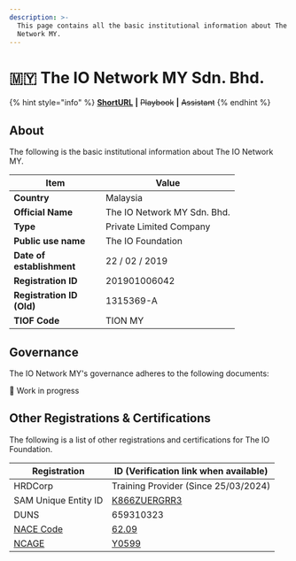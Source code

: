 ```yaml
---
description: >-
  This page contains all the basic institutional information about The IO
  Network MY.
---
```


# 🇲🇾 The IO Network MY Sdn. Bhd.

{% hint style="info" %}
[**ShortURL**](https://tiof.click/TIONMYInfo) **|** ~~Playbook~~ **|** ~~Assistant~~
{% endhint %}

## About

The following is the basic institutional information about The IO Network MY.

<table><thead><tr><th width="150">Item</th><th>Value</th></tr></thead><tbody><tr><td><strong>Country</strong></td><td>Malaysia</td></tr><tr><td><strong>Official Name</strong></td><td>The IO Network MY Sdn. Bhd.</td></tr><tr><td><strong>Type</strong></td><td>Private Limited Company</td></tr><tr><td><strong>Public use name</strong></td><td>The IO Foundation</td></tr><tr><td><strong>Date of establishment</strong></td><td>22 / 02 / 2019</td></tr><tr><td><strong>Registration ID</strong></td><td>201901006042</td></tr><tr><td><strong>Registration ID (Old)</strong></td><td>1315369-A</td></tr><tr><td><strong>TIOF Code</strong></td><td>TION MY</td></tr></tbody></table>

## Governance

The IO Network MY's governance adheres to the following documents:

🚧 Work in progress

## Other Registrations & Certifications

The following is a list of other registrations and certifications for The IO Foundation.

| Registration                                                                                                                                                   | ID (Verification link when available)                                                      |
| -------------------------------------------------------------------------------------------------------------------------------------------------------------- | ------------------------------------------------------------------------------------------ |
| HRDCorp                                                                                                                                                        | Training Provider (Since 25/03/2024)                                                       |
| SAM Unique Entity ID                                                                                                                                           | [K866ZUERGRR3](https://unitedstatesbusinessregistration.us/check-sam-registration-status/) |
| DUNS                                                                                                                                                           | 659310323                                                                                  |
| [NACE Code](https://ec.europa.eu/eurostat/ramon/nomenclatures/index.cfm?TargetUrl=LST_CLS_DLD\&StrNom=NACE_REV2\&StrLanguageCode=EN\&StrLayoutCode=HIERARCHIC) | [62.09](https://nacev2.com/en/search?q=62.09)                                              |
| [NCAGE](https://eportal.nspa.nato.int/Codification/Support/en/Products/NCAGE/)                                                                                 | [Y0599](https://eportal.nspa.nato.int/Codification/CageTool/cage-view/Y0599)               |


